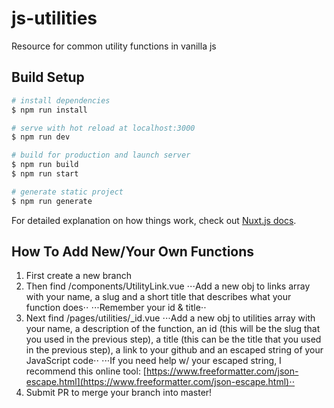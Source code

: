 # js-utilities

Resource for common utility functions in vanilla js

## Build Setup

``` bash
# install dependencies
$ npm run install

# serve with hot reload at localhost:3000
$ npm run dev

# build for production and launch server
$ npm run build
$ npm run start

# generate static project
$ npm run generate
```

For detailed explanation on how things work, check out [Nuxt.js docs](https://nuxtjs.org).

## How To Add New/Your Own Functions
1. First create a new branch
2. Then find /components/UtilityLink.vue
⋅⋅⋅Add a new obj to links array with your name, a slug and a short title that describes what your function does⋅⋅
⋅⋅⋅Remember your id & title⋅⋅
3. Next find /pages/utilities/_id.vue
⋅⋅⋅Add a new obj to utilities array with your name, a description of the function, an id (this will be the slug that you used in the previous step), a title (this can be the title that you used in the previous step), a link to your github and an escaped string of your JavaScript code⋅⋅
⋅⋅⋅If you need help w/ your escaped string, I recommend this online tool: [https://www.freeformatter.com/json-escape.html](https://www.freeformatter.com/json-escape.html)⋅⋅
4. Submit PR to merge your branch into master! 


